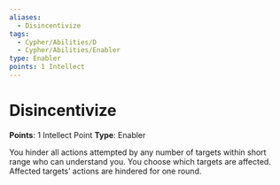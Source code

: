 ```yaml
---
aliases:
  - Disincentivize
tags:
  - Cypher/Abilities/D
  - Cypher/Abilities/Enabler
type: Enabler
points: 1 Intellect
---
```


# Disincentivize

**Points**: 1 Intellect Point
**Type**: Enabler

You hinder all actions attempted by any number of targets within short range who can understand you. You choose which targets are affected. Affected targets’ actions are hindered for one round.
